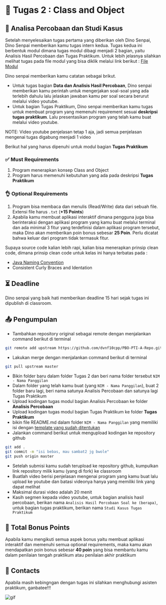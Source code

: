 # 📝 Tugas 2 : Class and Object

## 💼 Analisa Percobaan dan Studi Kasus

Setelah menyelesaikan tugas pertama yang diberikan oleh Dino Senpai, Dino Senpai memberikan kamu tugas intern kedua. Tugas kedua ini berbentuk modul dimana tugas modul dibagi menjadi 2 bagian, yaitu Analisis Hasil Percobaan dan Tugas Praktikum. Untuk lebih jelasnya silahkan melihat tugas pada file modul yang bisa diklik melalui link berikut : [File Modul](./Modul%201%20Bab%201%20Class%20dan%20Object.pdf)

Dino senpai memberikan kamu catatan sebagai brikut.

- Untuk tugas bagian **Data dan Analisis Hasil Percobaan**, Dino senpai memberikan kamu perintah untuk mengerjakan soal-soal yang ada terlebih dahulu lalu jelaskan jawaban kamu per soal secara berurut melalui video youtube.
- Untuk bagian Tugas Praktikum, Dino senpai memberikan kamu tugas untuk membuat program yang memenuhi requirement sesuai **deskripsi tugas praktikum**.  Lalu presentasikan program yang telah kamu buat melalui video youtube.

NOTE: Video youtube penjelasan tetap 1 aja, jadi semua penjelasan mengenai tugas digabung menjadi 1 video

Berikut hal yang harus dipenuhi untuk modul bagian **Tugas Praktikum**

### ✅ Must Requirements

1. Program menerapkan konsep Class and Object
2. Program harus memenuhi kebutuhan yang ada pada deskripsi **Tugas Praktikum**

### 👌 Optional Requirements

1. Program bisa membaca dan menulis (Read/Write) data dari sebuah file. Extensi file harus ``.txt`` (**+15 Points**)
2. Apabila kamu membuat aplikasi interaktif dimana pengguna juga bisa berinteraksi dengan aplikasi program yang kamu buat melalui terminal dan ada minimal 3 fitur yang terdefinisi dalam aplikasi program tersebut, maka Dino akan memberikan poin bonus sebesar **25 Poin**. Perlu dicatat bahwa keluar dari program tidak termasuk fitur.

Supaya source code kalian lebih rapi, kalian bisa menerapkan prinsip clean code, dimana prinsip clean code untuk kelas ini hanya terbatas pada :

- [Java Naming Convention](https://www.javatpoint.com/java-naming-conventions)
- Consistent Curly Braces and Identation

## ⏳ Deadline

Dino senpai yang baik hati memberikan deadline 15 hari sejak tugas ini dipublish di classroom.

## 📤 Pengumpulan

- Tambahkan repository original sebagai remote dengan menjalankan command berikut di terminal

```zsh
git remote add upstream https://github.com/dvnf10cpp/PBO-PTI-A-Repo.git
```

- Lakukan merge dengan menjalankan command berikut di terminal

```zsh
git pull upstream master
```

- Bikin folder baru dalam folder Tugas 2 dan beri nama folder tersebut ``NIM - Nama Panggilan``
- Dalam folder yang telah kamu buat (yang ``NIM - Nama Panggilan``), buat 2 folder baru lagi, beri nama satunya Analisis Percobaan dan satunya lagi Tugas Praktikum
- Upload kodingan tugas modul bagian Analisis Percobaan ke folder **Analisis Percobaan**
- Upload kodingan tugas modul bagian Tugas Praktikum ke folder **Tugas Praktikum**
- bikin file README.md dalam folder ``NIM - Nama Panggilan`` yang memiliki isi dengan [template yang sudah ditentukan](./22xxx%20-%20Devan/README.md)
- Jalankan command berikut untuk mengupload kodingan ke repository github

```zsh
git add .
git commit -m "isi bebas, mau sambat2 jg bwole"
git push origin master
```

- Setelah submisi kamu sudah terupload ke repository github, kumpulkan link repository milik kamu (yang di fork) ke classroom
- Buatlah video berisi penjelasan mengenai program yang kamu buat lalu upload ke youtube dan batasi videonya hanya yang memiliki link yang dapat melihat
- Maksimal durasi video adalah 20 menit
- Kasih segmen kepada video youtube, untuk bagian analisis hasil percobaan, berikan nama ``Analisis Hasil Percobaan Soal ke (berapa)``, untuk bagian tugas praktikum, berikan nama ``Studi Kasus Tugas Praktikum``

## 💯 Total Bonus Points

Apabila kamu mengikuti semua aspek bonus yaitu membuat aplikasi interaktif dan memenuhi semua optional requirements, maka kamu akan mendapatkan poin bonus sebesar **40 poin** yang bisa membantu kamu dalam penilaian tengah praktikum atau penilaian akhir praktikum

## 👥 Contacts

Apabila masih kebingngan dengan tugas ini silahkan menghubungi asisten praktikum, ganbatee!!!

![gif](https://media1.tenor.com/m/fkPxqJwOVhoAAAAC/qforce-stat.gif)
